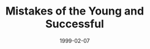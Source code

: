 ---
layout: message
category: message
series: "Surviving Success"
title: "Mistakes of the Young and Successful"
date: 1999-02-07
audio-description: "God wants you to be successful! Here's some helpful information to keep you from getting burned out. "
audio: ""
audio-title: "Mistakes of the Young and Successful"
audio-duration: ":"
---
